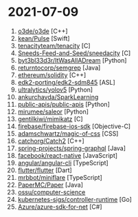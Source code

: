 # 2021-07-09

1. [o3de/o3de](https://github.com/o3de/o3de "Source for fully featured AAA Open 3D Engine") [C++]
2. [kean/Pulse](https://github.com/kean/Pulse "Logger and Network Inspector for Apple Platforms") [Swift]
3. [tenacityteam/tenacity](https://github.com/tenacityteam/tenacity "FLOSS Audacity Fork · No telemetry, crash reports and other shenanigans like that!") [C]
4. [Sneeds-Feed-and-Seed/sneedacity](https://github.com/Sneeds-Feed-and-Seed/sneedacity "Audio Editor") [C]
5. [byt3bl33d3r/ItWasAllADream](https://github.com/byt3bl33d3r/ItWasAllADream "A PrintNightmare (CVE-2021-34527) Python Scanner. Scan entire subnets for hosts vulnerable to the PrintNightmare RCE") [Python]
6. [returntocorp/semgrep](https://github.com/returntocorp/semgrep "Lightweight static analysis for many languages. Find bug variants with patterns that look like source code.") [Java]
7. [ethereum/solidity](https://github.com/ethereum/solidity "Solidity, the Smart Contract Programming Language") [C++]
8. [edk2-porting/edk2-sdm845](https://github.com/edk2-porting/edk2-sdm845 "Broken edk2 port for sdm845 xD") [ASL]
9. [ultralytics/yolov5](https://github.com/ultralytics/yolov5 "YOLOv5 🚀 in PyTorch > ONNX > CoreML > TFLite") [Python]
10. [ankurchavda/SparkLearning](https://github.com/ankurchavda/SparkLearning "A comprehensive Spark guide collated from multiple sources that can be referred to learn more about Spark or as an interview refresher.") 
11. [public-apis/public-apis](https://github.com/public-apis/public-apis "A collective list of free APIs") [Python]
12. [mirumee/saleor](https://github.com/mirumee/saleor "A modular, high performance, headless e-commerce platform built with Python, GraphQL, Django, and React.") [Python]
13. [gentilkiwi/mimikatz](https://github.com/gentilkiwi/mimikatz "A little tool to play with Windows security") [C]
14. [firebase/firebase-ios-sdk](https://github.com/firebase/firebase-ios-sdk "Firebase iOS SDK") [Objective-C]
15. [adamschwartz/magic-of-css](https://github.com/adamschwartz/magic-of-css "A CSS course to turn you into a magician.") [CSS]
16. [catchorg/Catch2](https://github.com/catchorg/Catch2 "A modern, C++-native, header-only, test framework for unit-tests, TDD and BDD - using C++11, C++14, C++17 and later (or C++03 on the Catch1.x branch)") [C++]
17. [spring-projects/spring-graphql](https://github.com/spring-projects/spring-graphql "Spring integration for GraphQL") [Java]
18. [facebook/react-native](https://github.com/facebook/react-native "A framework for building native apps with React.") [JavaScript]
19. [angular/angular-cli](https://github.com/angular/angular-cli "CLI tool for Angular") [TypeScript]
20. [flutter/flutter](https://github.com/flutter/flutter "Flutter makes it easy and fast to build beautiful apps for mobile and beyond.") [Dart]
21. [mrbbot/miniflare](https://github.com/mrbbot/miniflare "🔥 Fully-local Cloudflare Workers Simulator") [TypeScript]
22. [PaperMC/Paper](https://github.com/PaperMC/Paper "High performance Spigot fork that aims to fix gameplay and mechanics inconsistencies") [Java]
23. [ossu/computer-science](https://github.com/ossu/computer-science "🎓 Path to a free self-taught education in Computer Science!") 
24. [kubernetes-sigs/controller-runtime](https://github.com/kubernetes-sigs/controller-runtime "Repo for the controller-runtime subproject of kubebuilder (sig-apimachinery)") [Go]
25. [Azure/azure-sdk-for-net](https://github.com/Azure/azure-sdk-for-net "This repository is for active development of the Azure SDK for .NET. For consumers of the SDK we recommend visiting our public developer docs at https://docs.microsoft.com/en-us/dotnet/azure/ or our versioned developer docs at https://azure.github.io/azure-sdk-for-net.") [C#]
